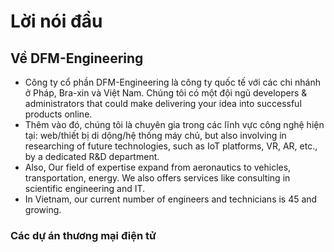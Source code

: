 # Lời nói đầu

## Về DFM-Engineering

- Công ty cổ phần DFM-Engineering là công ty quốc tế với các chi nhánh ở Pháp, Bra-xin và Việt Nam. Chúng tôi có một đội ngũ developers & administrators that could make delivering your idea into successful products online.
- Thêm vào đó, chúng tôi là chuyên gia trong các lĩnh vực công nghệ hiện tại: web/thiết bị di dộng/hệ thống máy chủ, but also involving in researching of future technologies, such as IoT platforms, VR, AR, etc., by a dedicated R&D department.
- Also, Our field of expertise expand from aeronautics to vehicles, transportation, energy. We also offers services like consulting in scientific engineering and IT.
- In Vietnam, our current number of engineers and technicians is 45 and growing.


### Các dự án thương mại điện tử



